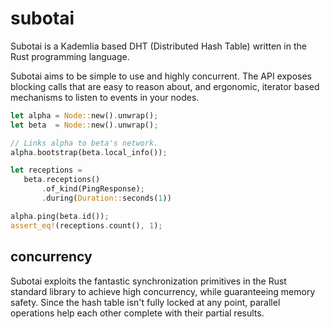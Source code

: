 # subotai

Subotai is a Kademlia based DHT (Distributed Hash Table) written in the Rust programming language.

Subotai aims to be simple to use and highly concurrent. The API exposes blocking calls that are easy to reason about, and ergonomic, iterator based mechanisms to listen to events in your nodes.

```rust
let alpha = Node::new().unwrap();
let beta  = Node::new().unwrap();

// Links alpha to beta's network.
alpha.bootstrap(beta.local_info());

let receptions = 
   beta.receptions()
       .of_kind(PingResponse);
       .during(Duration::seconds(1))

alpha.ping(beta.id());
assert_eq!(receptions.count(), 1);
```

## concurrency

Subotai exploits the fantastic synchronization primitives in the Rust standard library to achieve high concurrency, while guaranteeing memory safety. Since the hash table isn't fully locked at any point, parallel operations help each other complete with their partial results.

